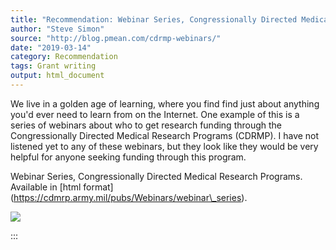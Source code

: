 ```yaml
---
title: "Recommendation: Webinar Series, Congressionally Directed Medical Research Programs"
author: "Steve Simon"
source: "http://blog.pmean.com/cdrmp-webinars/"
date: "2019-03-14"
category: Recommendation
tags: Grant writing
output: html_document
---
```


We live in a golden age of learning, where you find find just about
anything you'd ever need to learn from on the Internet. One example of
this is a series of webinars about who to get research funding through
the Congressionally Directed Medical Research Programs (CDRMP). I have
not listened yet to any of these webinars, but they look like they would
be very helpful for anyone seeking funding through this
program.

<!---More--->

Webinar Series, Congressionally Directed Medical Research Programs.
Available in \[html
format\](https://cdmrp.army.mil/pubs/Webinars/webinar\_series).

![](../../images/cdrmp-webinars01.png)


:::

